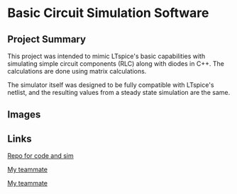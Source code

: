 # Basic Circuit Simulation Software

## Project Summary

This project was intended to mimic LTspice's basic capabilities with simulating simple circuit components (RLC) along with diodes in C++. The calculations are done using matrix calculations.

The simulator itself was designed to be fully compatible with LTspice's netlist, and the resulting values from a steady state simulation are the same.

## Images

## Links

[Repo for code and sim]([https://github.com/ck1419/ATX_PowerSupply](https://github.com/ck1419/Rectifiers-Group-Project))

[My teammate](https://github.com/yannichau)

[My teammate](https://github.com/Ragviswa)
